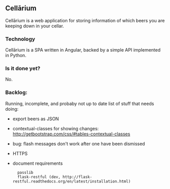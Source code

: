 ## Cellārium

Cellārium is a web application for storing information of which beers you are keeping down in your cellar.

### Technology

Cellārium is a SPA written in Angular, backed by a simple API implemented in Python.

### Is it done yet?

No.

### Backlog:

Running, incomplete, and probaby not up to date list of stuff that needs doing:

- export beers as JSON
- contextual-classes for showing changes: http://getbootstrap.com/css/#tables-contextual-classes
- bug: flash messages don't work after one have been dismissed
- HTTPS 
- document requirements

		passlib
		flask-restful (dev,	http://flask-restful.readthedocs.org/en/latest/installation.html)
